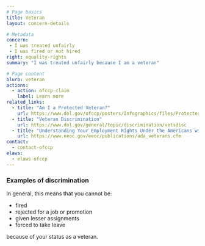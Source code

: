 ```yaml
---
# Page basics
title: Veteran
layout: concern-details

# Metadata
concern:
 - I was treated unfairly
 - I was fired or not hired
right: equality-rights
summary: "I was treated unfairly because I am a veteran"

# Page content
blurb: veteran
actions:
  - action: ofccp-claim
    label: Learn more
related_links:
  - title: "Am I a Protected Veteran?"
    url: https://www.dol.gov/ofccp/posters/Infographics/files/ProtectedVet-2016-11x17_ENGESQA508c.pdf
  - title: "Veteran Discrimination"
    url: https://www.dol.gov/general/topic/discrimination/vetsdisc
  - title: "Understanding Your Employment Rights Under the Americans with Disabilities Act: A Guide for Veterans"
    url: https://www.eeoc.gov/eeoc/publications/ada_veterans.cfm
contact:
  - contact-ofccp
elaws:
  - elaws-ofccp
---
```


### Examples of discrimination

In general, this means that you cannot be:

- fired
- rejected for a job or promotion
- given lesser assignments
- forced to take leave

because of your status as a veteran.
